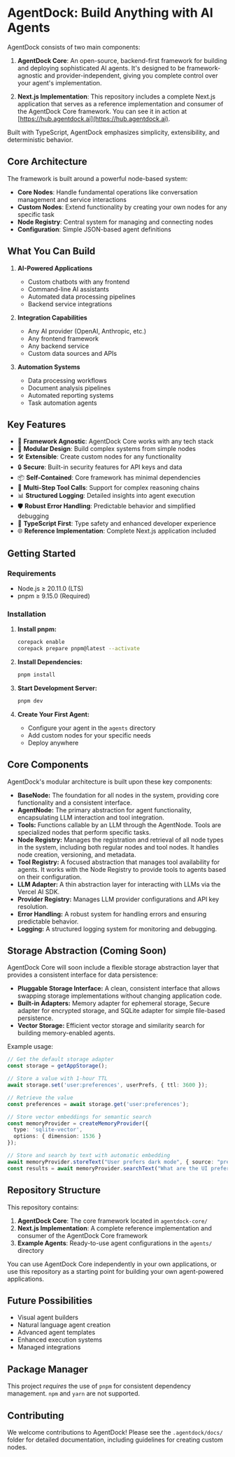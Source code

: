 # AgentDock: Build Anything with AI Agents

AgentDock consists of two main components:

1. **AgentDock Core**: An open-source, backend-first framework for building and deploying sophisticated AI agents. It's designed to be framework-agnostic and provider-independent, giving you complete control over your agent's implementation.

2. **Next.js Implementation**: This repository includes a complete Next.js application that serves as a reference implementation and consumer of the AgentDock Core framework. You can see it in action at [https://hub.agentdock.ai](https://hub.agentdock.ai).

Built with TypeScript, AgentDock emphasizes simplicity, extensibility, and deterministic behavior.

## Core Architecture

The framework is built around a powerful node-based system:

- **Core Nodes**: Handle fundamental operations like conversation management and service interactions
- **Custom Nodes**: Extend functionality by creating your own nodes for any specific task
- **Node Registry**: Central system for managing and connecting nodes
- **Configuration**: Simple JSON-based agent definitions

## What You Can Build

1. **AI-Powered Applications**
   - Custom chatbots with any frontend
   - Command-line AI assistants
   - Automated data processing pipelines
   - Backend service integrations

2. **Integration Capabilities**
   - Any AI provider (OpenAI, Anthropic, etc.)
   - Any frontend framework
   - Any backend service
   - Custom data sources and APIs

3. **Automation Systems**
   - Data processing workflows
   - Document analysis pipelines
   - Automated reporting systems
   - Task automation agents

## Key Features

- 🔌 **Framework Agnostic**: AgentDock Core works with any tech stack
- 🧩 **Modular Design**: Build complex systems from simple nodes
- 🛠️ **Extensible**: Create custom nodes for any functionality
- 🔒 **Secure**: Built-in security features for API keys and data
- 📦 **Self-Contained**: Core framework has minimal dependencies
- 🔄 **Multi-Step Tool Calls**: Support for complex reasoning chains
- 📊 **Structured Logging**: Detailed insights into agent execution
- 🛡️ **Robust Error Handling**: Predictable behavior and simplified debugging
- 📝 **TypeScript First**: Type safety and enhanced developer experience
- 🌐 **Reference Implementation**: Complete Next.js application included

## Getting Started

### Requirements

* Node.js ≥ 20.11.0 (LTS)
* pnpm ≥ 9.15.0 (Required)

### Installation

1. **Install pnpm:**

   ```bash
   corepack enable
   corepack prepare pnpm@latest --activate
   ```

2. **Install Dependencies:**

   ```bash
   pnpm install
   ```

3. **Start Development Server:**

   ```bash
   pnpm dev
   ```

4. **Create Your First Agent:**
   - Configure your agent in the `agents` directory
   - Add custom nodes for your specific needs
   - Deploy anywhere

## Core Components

AgentDock's modular architecture is built upon these key components:

* **BaseNode:** The foundation for all nodes in the system, providing core functionality and a consistent interface.
* **AgentNode:** The primary abstraction for agent functionality, encapsulating LLM interaction and tool integration.
* **Tools:** Functions callable by an LLM through the AgentNode. Tools are specialized nodes that perform specific tasks.
* **Node Registry:** Manages the registration and retrieval of all node types in the system, including both regular nodes and tool nodes. It handles node creation, versioning, and metadata.
* **Tool Registry:** A focused abstraction that manages tool availability for agents. It works with the Node Registry to provide tools to agents based on their configuration.
* **LLM Adapter:** A thin abstraction layer for interacting with LLMs via the Vercel AI SDK.
* **Provider Registry:** Manages LLM provider configurations and API key resolution.
* **Error Handling:** A robust system for handling errors and ensuring predictable behavior.
* **Logging:** A structured logging system for monitoring and debugging.

## Storage Abstraction (Coming Soon)

AgentDock Core will soon include a flexible storage abstraction layer that provides a consistent interface for data persistence:

* **Pluggable Storage Interface:** A clean, consistent interface that allows swapping storage implementations without changing application code.
* **Built-in Adapters:** Memory adapter for ephemeral storage, Secure adapter for encrypted storage, and SQLite adapter for simple file-based persistence.
* **Vector Storage:** Efficient vector storage and similarity search for building memory-enabled agents.

Example usage:

```typescript
// Get the default storage adapter
const storage = getAppStorage();

// Store a value with 1-hour TTL
await storage.set('user:preferences', userPrefs, { ttl: 3600 });

// Retrieve the value
const preferences = await storage.get('user:preferences');

// Store vector embeddings for semantic search
const memoryProvider = createMemoryProvider({
  type: 'sqlite-vector',
  options: { dimension: 1536 }
});

// Store and search by text with automatic embedding
await memoryProvider.storeText("User prefers dark mode", { source: "preferences" });
const results = await memoryProvider.searchText("What are the UI preferences?", { topK: 3 });
```

## Repository Structure

This repository contains:

1. **AgentDock Core**: The core framework located in `agentdock-core/`
2. **Next.js Implementation**: A complete reference implementation and consumer of the AgentDock Core framework
3. **Example Agents**: Ready-to-use agent configurations in the `agents/` directory

You can use AgentDock Core independently in your own applications, or use this repository as a starting point for building your own agent-powered applications.

## Future Possibilities

- Visual agent builders
- Natural language agent creation
- Advanced agent templates
- Enhanced execution systems
- Managed integrations

## Package Manager

This project *requires* the use of `pnpm` for consistent dependency management. `npm` and `yarn` are not supported.

## Contributing

We welcome contributions to AgentDock! Please see the `.agentdock/docs/` folder for detailed documentation, including guidelines for creating custom nodes.